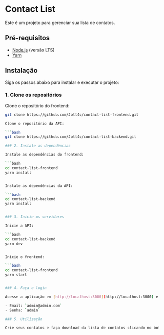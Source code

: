 # Contact List

Este é um projeto para gerenciar sua lista de contatos.

## Pré-requisitos

- [Node.js](https://nodejs.org/en/download/) (versão LTS)
- [Yarn](https://classic.yarnpkg.com/en/docs/install/)

## Instalação

Siga os passos abaixo para instalar e executar o projeto:

### 1. Clone os repositórios

Clone o repositório do frontend:

```bash
git clone https://github.com/Jott4c/contact-list-frontend.git

Clone o repositório da API:

```bash
git clone https://github.com/Jott4c/contact-list-backend.git

### 2. Instale as dependências

Instale as dependências do frontend:

```bash
cd contact-list-frontend
yarn install


Instale as dependências da API:

```bash
cd contact-list-backend
yarn install


### 3. Inicie os servidores

Inicie a API:

```bash
cd contact-list-backend
yarn dev


Inicie o frontend:

```bash
cd contact-list-frontend
yarn start


### 4. Faça o login

Acesse a aplicação em [http://localhost:3000](http://localhost:3000) e faça o login com as seguintes credenciais:

- Email: `admin@admin.com`
- Senha: `admin`

### 5. Utilização

Crie seus contatos e faça download da lista de contatos clicando no botão "Exportar Contatos".






